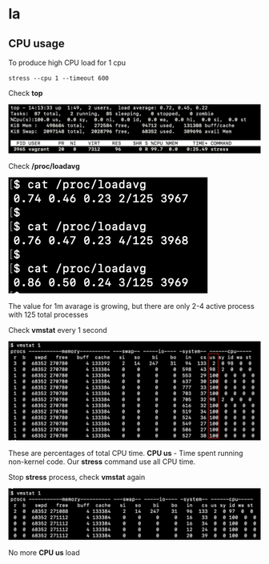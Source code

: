 # la

## CPU usage
To produce high CPU load for 1 cpu
```
stress --cpu 1 --timeout 600
```

Check **top**

![ps](screenshots/screenshot-cpu-top.png)


Check **/proc/loadavg**


![ps](screenshots/screenshot-cpu-loadavg.png)

The value for 1m avarage is growing, but there are only 2-4 active process with 125 total processes

Check **vmstat** every 1 second

![ps](screenshots/screenshot-cpu-vmstat-100.png)

These are percentages of total CPU time. 
**CPU us** - Time spent running non-kernel code. Our **stress** command use all CPU time.

Stop **stress** process, check **vmstat** again

![ps](screenshots/screenshot-cpu-vmstat-0.png)

No more **CPU us** load